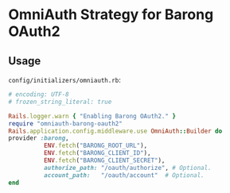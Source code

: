 # OmniAuth Strategy for Barong OAuth2

## Usage

`config/initializers/omniauth.rb`:

```ruby
# encoding: UTF-8
# frozen_string_literal: true

Rails.logger.warn { "Enabling Barong OAuth2." }
require "omniauth-barong-oauth2"
Rails.application.config.middleware.use OmniAuth::Builder do
provider :barong,
          ENV.fetch("BARONG_ROOT_URL"),
          ENV.fetch("BARONG_CLIENT_ID"),
          ENV.fetch("BARONG_CLIENT_SECRET"),
          authorize_path: "/oauth/authorize", # Optional.
          account_path:   "/oauth/account"  # Optional.
end
```
